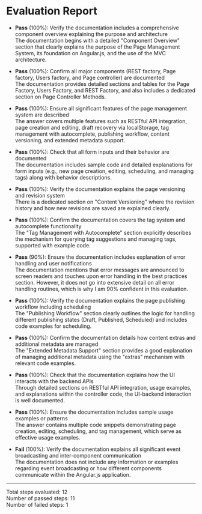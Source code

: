 # Evaluation Report

- **Pass** (100%): Verify the documentation includes a comprehensive component overview explaining the purpose and architecture  
  The documentation begins with a detailed "Component Overview" section that clearly explains the purpose of the Page Management System, its foundation on Angular.js, and the use of the MVC architecture.

- **Pass** (100%): Confirm all major components (REST factory, Page factory, Users factory, and Page controller) are documented  
  The documentation provides detailed sections and tables for the Page Factory, Users Factory, and REST Factory, and also includes a dedicated section on Page Controller Methods.

- **Pass** (100%): Ensure all significant features of the page management system are described  
  The answer covers multiple features such as RESTful API integration, page creation and editing, draft recovery via localStorage, tag management with autocomplete, publishing workflow, content versioning, and extended metadata support.

- **Pass** (100%): Check that all form inputs and their behavior are documented  
  The documentation includes sample code and detailed explanations for form inputs (e.g., new page creation, editing, scheduling, and managing tags) along with behavior descriptions.

- **Pass** (100%): Verify the documentation explains the page versioning and revision system  
  There is a dedicated section on "Content Versioning" where the revision history and how new revisions are saved are explained clearly.

- **Pass** (100%): Confirm the documentation covers the tag system and autocomplete functionality  
  The "Tag Management with Autocomplete" section explicitly describes the mechanism for querying tag suggestions and managing tags, supported with example code.

- **Pass** (90%): Ensure the documentation includes explanation of error handling and user notifications  
  The documentation mentions that error messages are announced to screen readers and touches upon error handling in the best practices section. However, it does not go into extensive detail on all error handling routines, which is why I am 90% confident in this evaluation.

- **Pass** (100%): Verify the documentation explains the page publishing workflow including scheduling  
  The "Publishing Workflow" section clearly outlines the logic for handling different publishing states (Draft, Published, Scheduled) and includes code examples for scheduling.

- **Pass** (100%): Confirm the documentation details how content extras and additional metadata are managed  
  The "Extended Metadata Support" section provides a good explanation of managing additional metadata using the "extras" mechanism with relevant code examples.

- **Pass** (100%): Check that the documentation explains how the UI interacts with the backend APIs  
  Through detailed sections on RESTful API integration, usage examples, and explanations within the controller code, the UI-backend interaction is well documented.

- **Pass** (100%): Ensure the documentation includes sample usage examples or patterns  
  The answer contains multiple code snippets demonstrating page creation, editing, scheduling, and tag management, which serve as effective usage examples.

- **Fail** (100%): Verify the documentation explains all significant event broadcasting and inter-component communication  
  The documentation does not include any information or examples regarding event broadcasting or how different components communicate within the Angular.js application.

---

Total steps evaluated: 12  
Number of passed steps: 11  
Number of failed steps: 1